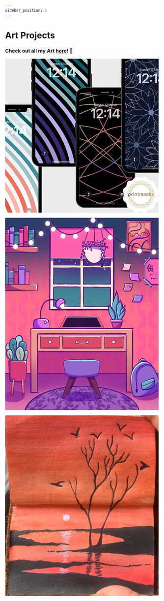 ```yaml
---
sidebar_position: 1
---
```


# Art Projects

### Check out all my Art [here](https://www.instagram.com/shahpreetk.paints/)! 🎨

![Printmeeks Wallpapers](./img/wallpapers.png)

![Study Room](./img/studyroom.png)

![Sunset Landscape](./img/sunset.png)
